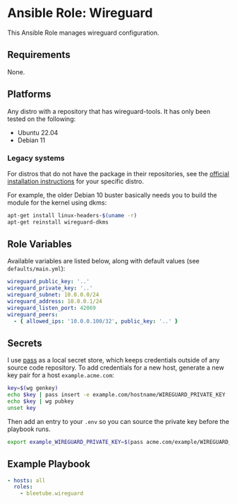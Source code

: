 # Ansible Role: Wireguard

This Ansible Role manages wireguard configuration.

## Requirements

None.

## Platforms

Any distro with a repository that has wireguard-tools. It has only been tested on the following:

* Ubuntu 22.04
* Debian 11

### Legacy systems

For distros that do not have the package in their repositories, see the [official installation instructions](https://www.wireguard.com/install/) for your specific distro.

For example, the older Debian 10 buster basically needs you to build the module for the kernel using dkms:

```bash
apt-get install linux-headers-$(uname -r)
apt-get reinstall wireguard-dkms
```

## Role Variables

Available variables are listed below, along with default values (see `defaults/main.yml`):

```yaml
wireguard_public_key: '..'
wireguard_private_key: '..'
wireguard_subnet: 10.0.0.0/24
wireguard_address: 10.0.0.1/24
wireguard_listen_port: 42069
wireguard_peers:
  - { allowed_ips: '10.0.0.100/32', public_key: '..' }
```

## Secrets

I use [pass](https://www.passwordstore.org/) as a local secret store, which keeps credentials outside of any source code repository. To add credentials for a new host, generate a new key pair for a host `example.acme.com`:

```bash
key=$(wg genkey)
echo $key | pass insert -e example.com/hostname/WIREGUARD_PRIVATE_KEY
echo $key | wg pubkey
unset key
```

Then add an entry to your `.env` so you can source the private key before the playbook runs.

```bash
export example_WIREGUARD_PRIVATE_KEY=$(pass acme.com/example/WIREGUARD_PRIVATE_KEY)
```

## Example Playbook

```yaml
- hosts: all
  roles:
    - bleetube.wireguard
```